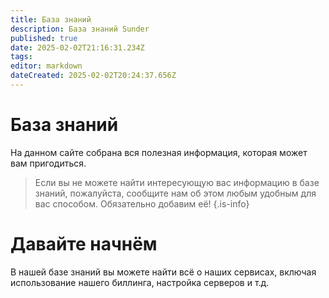 ```yaml
---
title: База знаний
description: База знаний Sunder
published: true
date: 2025-02-02T21:16:31.234Z
tags: 
editor: markdown
dateCreated: 2025-02-02T20:24:37.656Z
---
```


# База знаний

На данном сайте собрана вся полезная информация, которая может вам пригодиться.

> Если вы не можете найти интересующую вас информацию в базе знаний, пожалуйста, сообщите нам об этом любым удобным для вас способом. Обязательно добавим её!
{.is-info}

# Давайте начнём

В нашей базе знаний вы можете найти всё о наших сервисах, включая использование нашего биллинга, настройка серверов и т.д.
